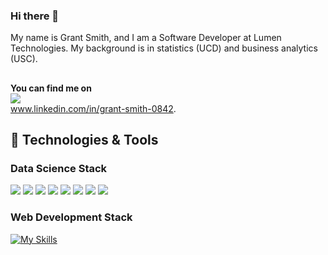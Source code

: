 ### Hi there 👋

<!--
**ggsmith842/ggsmith842** is a ✨ _special_ ✨ repository because its `README.md` (this file) appears on your GitHub profile.

Here are some ideas to get you started:

- 🔭 I’m currently working on ...
- 🌱 I’m currently learning ...
- 👯 I’m looking to collaborate on ...
- 🤔 I’m looking for help with ...
- 💬 Ask me about ...
- 📫 How to reach me: ...
- 😄 Pronouns: ...
- ⚡ Fun fact: ...
-->

My name is Grant Smith, and I am a Software Developer at Lumen Technologies. My background is in statistics (UCD) and business analytics (USC). <br>
##
**You can find me on** <br> ![](https://img.shields.io/badge/LinkedIn-0077B5?style=for-the-badge&logo=linkedin&logoColor=white) <br>www.linkedin.com/in/grant-smith-0842. 

## 🔧 Technologies & Tools

### Data Science Stack
![](https://img.shields.io/badge/Python-3776AB?style=for-the-badge&logo=python&logoColor=white) ![](https://img.shields.io/badge/scikit_learn-F7931E?style=for-the-badge&logo=scikit-learn&logoColor=white) 
![](https://img.shields.io/badge/PostgreSQL-316192?style=for-the-badge&logo=postgresql&logoColor=white) 
![](https://img.shields.io/badge/R-276DC3?style=for-the-badge&logo=r&logoColor=white) 
![](https://img.shields.io/badge/Julia-9558B2?style=for-the-badge&logo=julia&logoColor=white) 
![](https://img.shields.io/badge/MongoDB-4EA94B?style=for-the-badge&logo=mongodb&logoColor=white) 
![](https://img.shields.io/badge/Google_Cloud-4285F4?style=for-the-badge&logo=google-cloud&logoColor=white)
![](https://img.shields.io/badge/Apache_Spark-FFFFFF?style=for-the-badge&logo=apachespark&logoColor=#E35A16) <br>

### Web Development Stack
[![My Skills](https://skillicons.dev/icons?i=postgres,python,django,javascript,bootstrap,css,heroku)](https://skillicons.dev)
